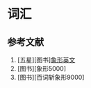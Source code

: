 # 词汇

## 参考文献

1. [五星][图书][象形英文](http://product.dangdang.com/23507973.html)
1. [图书][象形5000]
1. [图书][百词斩象形9000]
